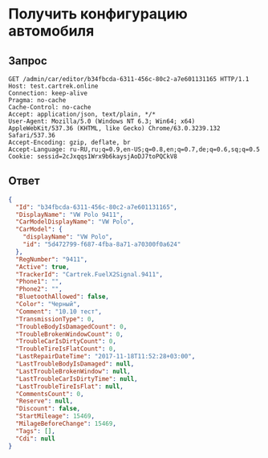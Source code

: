 # Получить конфигурацию автомобиля

## Запрос

    GET /admin/car/editor/b34fbcda-6311-456c-80c2-a7e601131165 HTTP/1.1
    Host: test.cartrek.online
    Connection: keep-alive
    Pragma: no-cache
    Cache-Control: no-cache
    Accept: application/json, text/plain, */*
    User-Agent: Mozilla/5.0 (Windows NT 6.3; Win64; x64) AppleWebKit/537.36 (KHTML, like Gecko) Chrome/63.0.3239.132 Safari/537.36
    Accept-Encoding: gzip, deflate, br
    Accept-Language: ru-RU,ru;q=0.9,en-US;q=0.8,en;q=0.7,de;q=0.6,sq;q=0.5
    Cookie: sessid=2cJxqqs1Wrx9b6kaysjAoDJ7toPQCkV8

## Ответ

```json
{
  "Id": "b34fbcda-6311-456c-80c2-a7e601131165",
  "DisplayName": "VW Polo 9411",
  "CarModelDisplayName": "VW Polo",
  "CarModel": {
    "displayName": "VW Polo",
    "id": "5d472799-f687-4fba-8a71-a70300f0a624"
  },
  "RegNumber": "9411",
  "Active": true,
  "TrackerId": "Cartrek.FuelX2Signal.9411",
  "Phone1": "",
  "Phone2": "",
  "BluetoothAllowed": false,
  "Color": "Черный",
  "Comment": "10.10 тест",
  "TransmissionType": 0,
  "TroubleBodyIsDamagedCount": 0,
  "TroubleBrokenWindowCount": 0,
  "TroubleCarIsDirtyCount": 0,
  "TroubleTireIsFlatCount": 0,
  "LastRepairDateTime": "2017-11-18T11:52:28+03:00",
  "LastTroubleBodyIsDamaged": null,
  "LastTroubleBrokenWindow": null,
  "LastTroubleCarIsDirtyTime": null,
  "LastTroubleTireIsFlat": null,
  "CommentsCount": 0,
  "Reserve": null,
  "Discount": false,
  "StartMileage": 15469,
  "MilageBeforeChange": 15469,
  "Tags": [],
  "Cdi": null
}

```